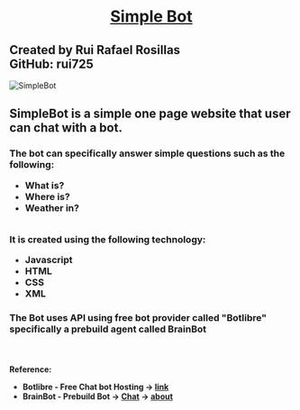 <center><b> <h1><a href="simbot.byethost9.com">Simple Bot</a></h1> </b></center>


<h2> Created by Rui Rafael Rosillas <br>
     GitHub: rui725</h2>

![SimpleBot](https://github.com/rui725/rui-portf/blob/Project_SimpleBot_20170730/projects/SimpleBot/aibot.PNG)

<h2> SimpleBot is a simple one page website that user can chat with a bot. <br> </h2>
<h3>The bot can specifically answer simple questions such as the following:
<ul>
   <li>What is?</li>
   <li>Where is?</li>
   <li>Weather in?</li>
</ul><br>
It is created using the following technology:
        <ul>
        <li> Javascript</li>
        <li> HTML </li>
        <li> CSS </li>
        <li> XML </li>
        </ul>
     </h3>

<h3> The Bot uses API using free bot provider called "Botlibre" specifically a prebuild agent called BrainBot</h3>
<br>
<h4>
Reference:<br>
<ul>
<li>Botlibre - Free Chat bot Hosting -> <a href="https://www.botlibre.com/">link</a></li>
<li>BrainBot - Prebuild Bot -> <a href="http://brainbot.botlibre.com/">Chat</a> -> <a href="https://www.botlibre.com/browse?id=165">about</a></li>
</ul>
</h4>

